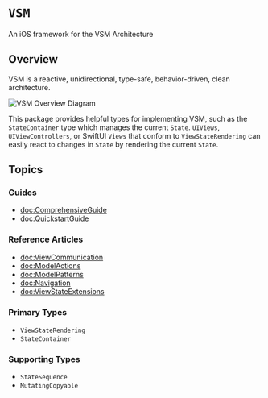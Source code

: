 # ``VSM``

An iOS framework for the VSM Architecture

## Overview

VSM is a reactive, unidirectional, type-safe, behavior-driven, clean architecture.

![VSM Overview Diagram](vsm-diagram.png)

This package provides helpful types for implementing VSM, such as the ``StateContainer`` type which manages the current `State`. `UIViews`, `UIViewControllers`, or SwiftUI `Views` that conform to ``ViewStateRendering`` can easily react to changes in `State` by rendering the current `State`.

## Topics

### Guides

- <doc:ComprehensiveGuide>
- <doc:QuickstartGuide>

### Reference Articles

- <doc:ViewCommunication>
- <doc:ModelActions>
- <doc:ModelPatterns>
- <doc:Navigation>
- <doc:ViewStateExtensions>

### Primary Types

- ``ViewStateRendering``
- ``StateContainer``

### Supporting Types

- ``StateSequence``
- ``MutatingCopyable``
